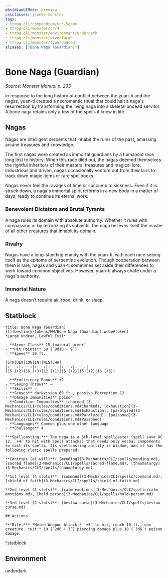 ```yaml
---
obsidianUIMode: preview
cssclasses: json5e-monster
tags:
- ttrpg-cli/compendium/src/5e/mm
- ttrpg-cli/monster/cr/4
- ttrpg-cli/monster/environment/underdark
- ttrpg-cli/monster/size/large
- ttrpg-cli/monster/type/undead
aliases: ["Bone Naga (Guardian)"]
---
```

# Bone Naga (Guardian)
*Source: Monster Manual p. 233*  

In response to the long history of conflict between the yuan-ti and the nagas, yuan-ti created a necromantic ritual that could halt a naga's resurrection by transforming the living naga into a skeletal undead servitor. A bone naga retains only a few of the spells it knew in life.

## Nagas

Nagas are intelligent serpents that inhabit the ruins of the past, amassing arcane treasures and knowledge.

The first nagas were created as immortal guardians by a humanoid race long lost to history. When this race died out, the nagas deemed themselves the rightful inheritors of their masters' treasures and magical lore. Industrious and driven, nagas occasionally venture out from their lairs to track down magic items or rare spellbooks.

Nagas never feel the ravages of time or succumb to sickness. Even if it is struck down, a naga's immortal spirit reforms in a new body in a matter of days, ready to continue its eternal work.

### Benevolent Dictators and Brutal Tyrants

A naga rules its domain with absolute authority. Whether it rules with compassion or by terrorizing its subjects, the naga believes itself the master of all other creatures that inhabit its domain.

### Rivalry

Nagas have a long-standing enmity with the yuan-ti, with each race seeing itself as the epitome of serpentine evolution. Though cooperation between them is rare, nagas and yuan-ti sometimes set aside their differences to work toward common objectives. However, yuan-ti always chafe under a naga's authority.

### Immortal Nature

A naga doesn't require air, food, drink, or sleep.

## Statblock

```ad-statblock
title: Bone Naga (Guardian)
![](bestiary/tokens/MM/Bone Naga (Guardian).webp#token)
*Large undead, Lawful Evil*

- **Armor Class** 15 (natural armor)
- **Hit Points** 58 (`9d10 + 9`)
- **Speed** 30 ft.

|STR|DEX|CON|INT|WIS|CHA|
|:---:|:---:|:---:|:---:|:---:|:---:|
|15 (+2)|16 (+3)|12 (+1)|15 (+2)|15 (+2)|16 (+3)|

- **Proficiency Bonus** +2
- **Saving Throws** ⏤
- **Skills** ⏤
- **Senses** darkvision 60 ft., passive Perception 12
- **Damage Immunities** poison
- **Condition Immunities** [charmed](3-Mechanics/CLI/rules/conditions.md#Charmed), [exhaustion](3-Mechanics/CLI/rules/conditions.md#Exhaustion), [paralyzed](3-Mechanics/CLI/rules/conditions.md#Paralyzed), [poisoned](3-Mechanics/CLI/rules/conditions.md#Poisoned)
- **Languages** Common plus one other language
- **Challenge** 4

***Spellcasting.*** The naga is a 5th-level spellcaster (spell save DC 12, `+4` to hit with spell attacks) that needs only verbal components to cast its spells. Its spellcasting ability is Wisdom, and it has the following cleric spells prepared:

**Cantrips (at will)**: [mending](3-Mechanics/CLI/spells/mending.md), [sacred flame](3-Mechanics/CLI/spells/sacred-flame.md), [thaumaturgy](3-Mechanics/CLI/spells/thaumaturgy.md)

**1st level (4 slots)**: [command](3-Mechanics/CLI/spells/command.md), [shield of faith](3-Mechanics/CLI/spells/shield-of-faith.md)

**2nd level (3 slots)**: [calm emotions](3-Mechanics/CLI/spells/calm-emotions.md), [hold person](3-Mechanics/CLI/spells/hold-person.md)

**3rd level (2 slots)**: [bestow curse](3-Mechanics/CLI/spells/bestow-curse.md)

## Actions

***Bite.*** *Melee Weapon Attack:* `+5` to hit, reach 10 ft., one creature. *Hit:* 10 (`2d6 + 3`) piercing damage plus 10 (`3d6`) poison damage.
```
^statblock

## Environment

underdark